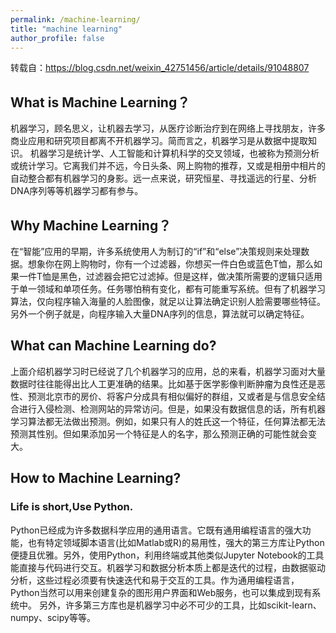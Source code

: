 ```yaml
---
permalink: /machine-learning/
title: "machine learning"
author_profile: false
---
```


转载自：https://blog.csdn.net/weixin_42751456/article/details/91048807

## What is Machine Learning？

机器学习，顾名思义，让机器去学习，从医疗诊断治疗到在网络上寻找朋友，许多商业应用和研究项目都离不开机器学习。简而言之，机器学习是从数据中提取知识。
机器学习是统计学、人工智能和计算机科学的交叉领域，也被称为预测分析或统计学习。它离我们并不远，今日头条、网上购物的推荐，又或是相册中相片的自动整合都有机器学习的身影。远一点来说，研究恒星、寻找遥远的行星、分析DNA序列等等机器学习都有参与。

## Why Machine Learning？

在“智能”应用的早期，许多系统使用人为制订的“if”和“else”决策规则来处理数据。想象你在网上购物时，你有一个过滤器，你想买一件白色或蓝色T恤，那么如果一件T恤是黑色，过滤器会把它过滤掉。但是这样，做决策所需要的逻辑只适用于单一领域和单项任务。任务哪怕稍有变化，都有可能重写系统。但有了机器学习算法，仅向程序输入海量的人脸图像，就足以让算法确定识别人脸需要哪些特征。另外一个例子就是，向程序输入大量DNA序列的信息，算法就可以确定特征。

## What can Machine Learning do?
上面介绍机器学习时已经说了几个机器学习的应用，总的来看，机器学习面对大量数据时往往能得出比人工更准确的结果。比如基于医学影像判断肿瘤为良性还是恶性、预测北京市的房价、将客户分成具有相似偏好的群组，又或者是与信息安全结合进行入侵检测、检测网站的异常访问。但是，如果没有数据信息的话，所有机器学习算法都无法做出预测。例如，如果只有人的姓氏这一个特征，任何算法都无法预测其性别。但如果添加另一个特征是人的名字，那么预测正确的可能性就会变大。

## How to Machine Learning?
### Life is short,Use Python.
Python已经成为许多数据科学应用的通用语言。它既有通用编程语言的强大功能，也有特定领域脚本语言(比如Matlab或R)的易用性，强大的第三方库让Python便捷且优雅。另外，使用Python，利用终端或其他类似Jupyter Notebook的工具能直接与代码进行交互。机器学习和数据分析本质上都是迭代的过程，由数据驱动分析，这些过程必须要有快速迭代和易于交互的工具。作为通用编程语言，Python当然可以用来创建复杂的图形用户界面和Web服务，也可以集成到现有系统中。
另外，许多第三方库也是机器学习中必不可少的工具，比如scikit-learn、numpy、scipy等等。

